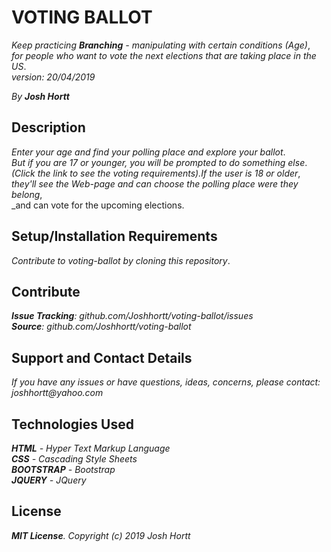 # VOTING BALLOT

_Keep practicing **Branching** - manipulating with certain conditions (Age)_,<br/>
_for people who want to vote the next elections that are taking place in the US_.<br/>
_version: 20/04/2019_<br/>

_By **Josh Hortt**_

## Description

_Enter your age and find your polling place and explore your ballot_.<br/>
_But if you are 17 or younger, you will be prompted to do something else_.<br/>
_(Click the link to see the voting requirements).If the user is 18 or older_,<br/>
_they'll see the Web-page and can choose the polling place were they belong_,<br/>
_and can vote for the upcoming elections.

## Setup/Installation Requirements

_Contribute to voting-ballot by cloning this repository_.

## Contribute

_**Issue Tracking**: github.com/Joshhortt/voting-ballot/issues_<br/>
_**Source**: github.com/Joshhortt/voting-ballot_

## Support and Contact Details

_If you have any issues or have questions, ideas, concerns, please contact: joshhortt@yahoo.com_

## Technologies Used

_**HTML** - Hyper Text Markup Language_<br/>
_**CSS** - Cascading Style Sheets_<br/>
_**BOOTSTRAP** - Bootstrap_</br>
_**JQUERY** - JQuery_

## License

_**MIT License**. Copyright (c) 2019 Josh Hortt_
